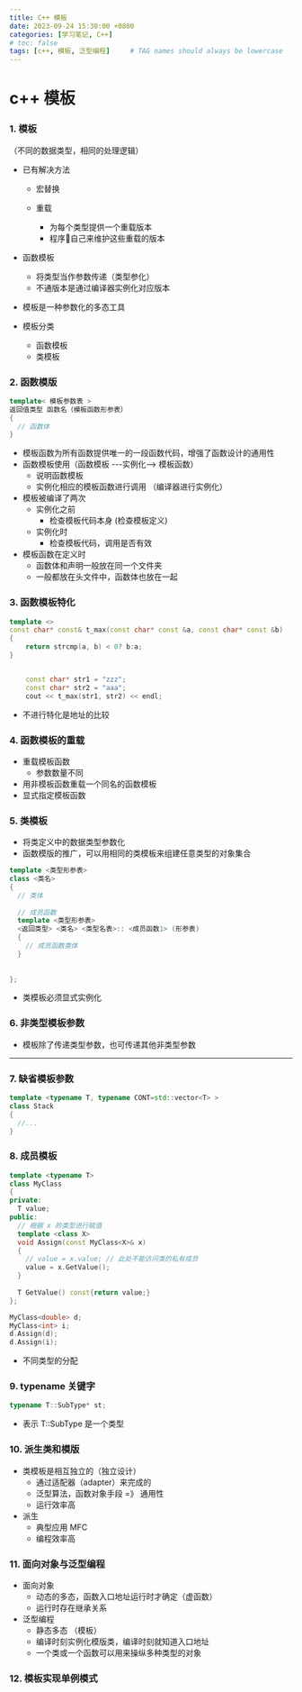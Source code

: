 ```yaml
---
title: C++ 模板
date: 2023-09-24 15:30:00 +0800
categories: [学习笔记, C++]
# toc: false
tags: [c++, 模板, 泛型编程]     # TAG names should always be lowercase
---
```




# c++ 模板

### 1. 模板

（不同的数据类型，相同的处理逻辑）

- 已有解决方法

  - 宏替换

  - 重载
    - 为每个类型提供一个重载版本
    - 程序🦍自己来维护这些重载的版本

- 函数模板
  - 将类型当作参数传递（类型参化）
  - 不通版本是通过编译器实例化对应版本
- 模板是一种参数化的多态工具
- 模板分类
  - 函数模板
  - 类模板

### 2. 函数模版

```c++
template< 模板参数表 >
返回值类型 函数名（模板函数形参表）
{
  // 函数体
}
```

- 模板函数为所有函数提供唯一的一段函数代码，增强了函数设计的通用性
- 函数模板使用（函数模板 ---实例化--> 模板函数）
  - 说明函数模板
  - 实例化相应的模板函数进行调用 （编译器进行实例化）
- 模板被编译了两次
  - 实例化之前
    - 检查模板代码本身 (检查模板定义)
  - 实例化时
    - 检查模板代码，调用是否有效
- 模板函数在定义时
  - 函数体和声明一般放在同一个文件夹
  - 一般都放在头文件中，函数体也放在一起



### 3. 函数模板特化

```c++
template <>
const char* const& t_max(const char* const &a, const char* const &b)
{
    return strcmp(a, b) < 0? b:a;
}


    const char* str1 = "zzz";
    const char* str2 = "aaa";
    cout << t_max(str1, str2) << endl;
```

- 不进行特化是地址的比较



### 4. 函数模板的重载

- 重载模板函数
  - 参数数量不同
- 用非模板函数重载一个同名的函数模板
- 显式指定模板函数



### 5. 类模板

- 将类定义中的数据类型参数化
- 函数模版的推广，可以用相同的类模板来组建任意类型的对象集合

```c++
template <类型形参表>
class <类名>
{
  // 类体
  
  // 成员函数
  template <类型形参表>
  <返回类型> <类名> <类型名表>:: <成员函数1> (形参表)
  {
    // 成员函数类体
  }
  
  
};
```

- 类模板必须显式实例化



### 6. 非类型模板参数

- 模板除了传递类型参数，也可传递其他非类型参数





---

### 7. 缺省模板参数

```c++
template <typename T, typename CONT=std::vector<T> >
class Stack
{
  //...
}
```



### 8. 成员模板

```c++
template <typename T>
class MyClass
{
private:
  T value;
public:
  // 根据 x 的类型进行赋值
  template <class X>
  void Assign(const MyClass<X>& x)
  {
    // value = x.value; // 此处不能访问类的私有成员
    value = x.GetValue();
  }
  
  T GetValue() const{return value;}
};

MyClass<double> d;
MyClass<int> i;
d.Assign(d);
d.Assign(i);
```

- 不同类型的分配

### 9. typename 关键字

```c++
typename T::SubType* st;
```

-  表示 T::SubType 是一个类型

### 10. 派生类和模版

- 类模板是相互独立的（独立设计）
  - 通过适配器（adapter）来完成的
  - 泛型算法，函数对象手段 =》 通用性
  - 运行效率高
- 派生
  - 典型应用 MFC
  - 编程效率高

### 11. 面向对象与泛型编程

- 面向对象
  - 动态的多态，函数入口地址运行时才确定（虚函数）
  - 运行时存在继承关系
- 泛型编程
  - 静态多态 （模板）
  - 编译时刻实例化模版类，编译时刻就知道入口地址
  - 一个类或一个函数可以用来操纵多种类型的对象



### 12. 模板实现单例模式
